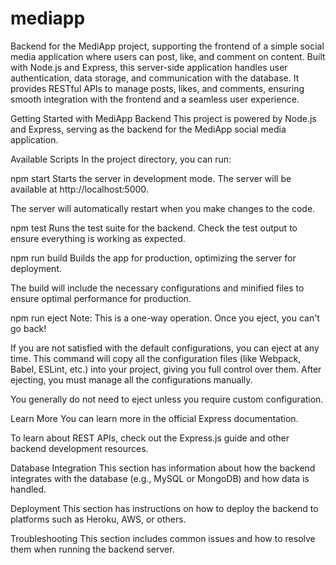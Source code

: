 # mediapp

Backend for the MediApp project, supporting the frontend of a simple social media application where users can post, like, and comment on content. Built with Node.js and Express, this server-side application handles user authentication, data storage, and communication with the database. It provides RESTful APIs to manage posts, likes, and comments, ensuring smooth integration with the frontend and a seamless user experience.

Getting Started with MediApp Backend
This project is powered by Node.js and Express, serving as the backend for the MediApp social media application.

Available Scripts
In the project directory, you can run:

npm start
Starts the server in development mode.
The server will be available at http://localhost:5000.

The server will automatically restart when you make changes to the code.

npm test
Runs the test suite for the backend.
Check the test output to ensure everything is working as expected.

npm run build
Builds the app for production, optimizing the server for deployment.

The build will include the necessary configurations and minified files to ensure optimal performance for production.

npm run eject
Note: This is a one-way operation. Once you eject, you can't go back!

If you are not satisfied with the default configurations, you can eject at any time. This command will copy all the configuration files (like Webpack, Babel, ESLint, etc.) into your project, giving you full control over them. After ejecting, you must manage all the configurations manually.

You generally do not need to eject unless you require custom configuration.

Learn More
You can learn more in the official Express documentation.

To learn about REST APIs, check out the Express.js guide and other backend development resources.

Database Integration
This section has information about how the backend integrates with the database (e.g., MySQL or MongoDB) and how data is handled.

Deployment
This section has instructions on how to deploy the backend to platforms such as Heroku, AWS, or others.

Troubleshooting
This section includes common issues and how to resolve them when running the backend server.
